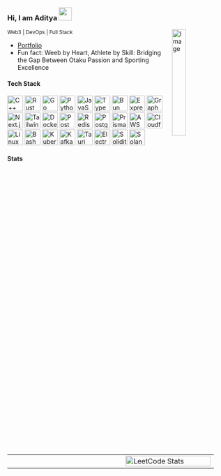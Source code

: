 <h3>
  Hi, I am Aditya 
  <img src="https://cultofthepartyparrot.com/parrots/hd/laptop_parrot.gif" width="30" height="30" />
</h3>

<img src="https://github.com/lassiecoder/lassiecoder/assets/17312616/2ae4d51a-1aae-45b9-86ae-75d01eb6e446" align="right" width="25%" alt="Image">

<sub>Web3 | DevOps | Full Stack</sub>

* [Portfolio](https://iditya.tech)  
* Fun fact: Weeb by Heart, Athlete by Skill: Bridging the Gap Between Otaku Passion and Sporting Excellence

#### Tech Stack
[<img src="https://skillicons.dev/icons?i=cpp" width="36" height="36" alt="C++ logo" />](https://isocpp.org/)
[<img src="https://skillicons.dev/icons?i=rust" width="36" height="36" alt="Rust logo" />](https://www.rust-lang.org/)
[<img src="https://svgicons.com/api/ogimage/?id=190993&n=golang" width="36" height="36" alt="Go logo" />](https://go.dev/doc/)
[<img src="https://skillicons.dev/icons?i=py" width="36" height="36" alt="Python logo" />](https://www.python.org/)
[<img src="https://skillicons.dev/icons?i=js" width="36" height="36" alt="JavaScript logo" />](https://developer.mozilla.org/en-US/docs/Web/JavaScript)
[<img src="https://svgicons.com/api/ogimage/?id=191209&n=typescript" width="36" height="36" alt="TypeScript logo" />](https://www.typescriptlang.org/)
[<img src="https://svgicons.com/api/ogimage/?id=190908&n=bun-light" width="36" height="36" alt="Bun logo" />](https://bun.sh/)
[<img src="https://skillicons.dev/icons?i=express" width="36" height="36" alt="Express logo" />](https://expressjs.com/)
[<img src="https://svgicons.com/api/ogimage/?id=190998&n=graphql-dark" width="36" height="36" alt="GraphQL logo" />](https://graphql.org/)
[<img src="https://skillicons.dev/icons?i=nextjs" width="36" height="36" alt="Next.js logo" />](https://nextjs.org/)
[<img src="https://svgicons.com/api/ogimage/?id=191198&n=tailwindcss-dark" width="36" height="36" alt="Tailwind CSS logo" />](https://tailwindcss.com/)
[<img src="https://skillicons.dev/icons?i=docker" width="36" height="36" alt="Docker logo" />](https://www.docker.com/)
[<img src="https://svgicons.com/api/ogimage/?id=191118&n=postman" width="36" height="36" alt="Postman logo" />](https://www.postman.com/)
[<img src="https://skillicons.dev/icons?i=redis" width="36" height="36" alt="Redis logo" />](https://redis.io/)
[<img src="https://skillicons.dev/icons?i=postgres" width="36" height="36" alt="PostgreSQL logo" />](https://www.postgresql.org/)
[<img src="https://skillicons.dev/icons?i=prisma" width="36" height="36" alt="Prisma logo" />](https://www.prisma.io/)
[<img src="https://skillicons.dev/icons?i=aws" width="36" height="36" alt="AWS logo" />](https://aws.amazon.com/)
[<img src="https://skillicons.dev/icons?i=cloudflare" width="36" height="36" alt="Cloudflare logo" />](https://www.cloudflare.com/)
[<img src="https://svgicons.com/api/ogimage/?id=191046&n=linux-light" width="36" height="36" alt="Linux logo" />](https://www.kernel.org/)
[<img src="https://svgicons.com/api/ogimage/?id=190896&n=bash-dark" width="36" height="36" alt="Bash logo" />](https://www.gnu.org/software/bash/)
[<img src="https://svgicons.com/api/ogimage/?id=191037&n=kubernetes" width="36" height="36" alt="Kubernetes logo" />](https://kubernetes.io/)
[<img src="https://skillicons.dev/icons?i=kafka" width="36" height="36" alt="Kafka logo" />](https://kafka.apache.org/)
[<img src="https://svgicons.com/api/ogimage/?id=191200&n=tauri-dark" width="36" height="36" alt="Tauri logo" />](https://tauri.app/)
[<img src="https://svgicons.com/api/ogimage/?id=190954&n=electron" width="36" height="36" alt="Electron logo" />](https://www.electronjs.org/)
[<img src="https://svgicons.com/api/ogimage/?id=191179&n=solidity" width="36" height="36" alt="Solidity logo" />](https://soliditylang.org/)
[<img src="https://svgicons.com/api/ogimage/?id=212280&n=solana" width="36" height="36" alt="Solana logo" />](https://solana.com/)

#### Stats
<table>
  <tr>
    <td width="40%">
      <!-- <a href="https://discord.com/users/768679363767697430">
        <img src="https://lanyard.cnrad.dev/api/768679363767697430?animated=false&theme=dark&borderRadius=10px&hideActivity=false&showDisplayName=true&idleMessage=Sleeping...%F0%9F%98%B4" alt="Discord Presence" width="100%">
      </a> -->
      <!--START_SECTION:waka-->
      <!--END_SECTION:waka-->
    </td>
    <td width="32%">
      <a href="https://leetcode.com/idityage/">
        <img src="https://leetcard.jacoblin.cool/idityage?theme=catppuccinMocha&font=JetBrains%20Mono&ext=heatmap" alt="LeetCode Stats" width="100%">
      </a>
    </td>
  </tr>
</table>
